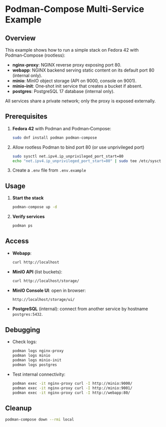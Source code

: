 # Podman‑Compose Multi‑Service Example

## Overview

This example shows how to run a simple stack on Fedora 42 with Podman‑Compose (rootless):

- **nginx-proxy**: NGINX reverse proxy exposing port 80.
- **webapp**: NGINX backend serving static content on its default port 80 (internal only).
- **minio**: MinIO object storage (API on 9000, console on 9001).
- **minio-init**: One‑shot init service that creates a bucket if absent.
- **postgres**: PostgreSQL 17 database (internal only).

All services share a private network; only the proxy is exposed externally.

## Prerequisites

1. **Fedora 42** with Podman and Podman‑Compose:

   ```bash
   sudo dnf install podman podman-compose
   ```

2. Allow rootless Podman to bind port 80 (or use unprivileged port)

   ```bash
   sudo sysctl net.ipv4.ip_unprivileged_port_start=80
   echo "net.ipv4.ip_unprivileged_port_start=80" | sudo tee /etc/sysctl.d/rootless_ports.conf
   ```

3. Create a `.env` file from `.env.example`

## Usage

1. **Start the stack**

   ```bash
   podman-compose up -d
   ```

2. **Verify services**  

   ```bash
   podman ps
   ```

## Access

- **Webapp**:  

  ```bash
  curl http://localhost
  ```

- **MinIO API** (list buckets):

  ```bash
  curl http://localhost/storage/
  ```

- **MinIO Console UI**: open in browser:

  ```txt
  http://localhost/storage/ui/
  ```

- **PostgreSQL** (internal): connect from another service by hostname `postgres:5432`.

## Debugging

- Check logs:

  ```bash
  podman logs nginx-proxy
  podman logs minio
  podman logs minio-init
  podman logs postgres
  ```

- Test internal connectivity:

  ```bash
  podman exec -it nginx-proxy curl -I http://minio:9000/
  podman exec -it nginx-proxy curl -I http://minio:9001/
  podman exec -it nginx-proxy curl -I http://webapp:80/
  ```

## Cleanup

```bash
podman-compose down --rmi local
```
